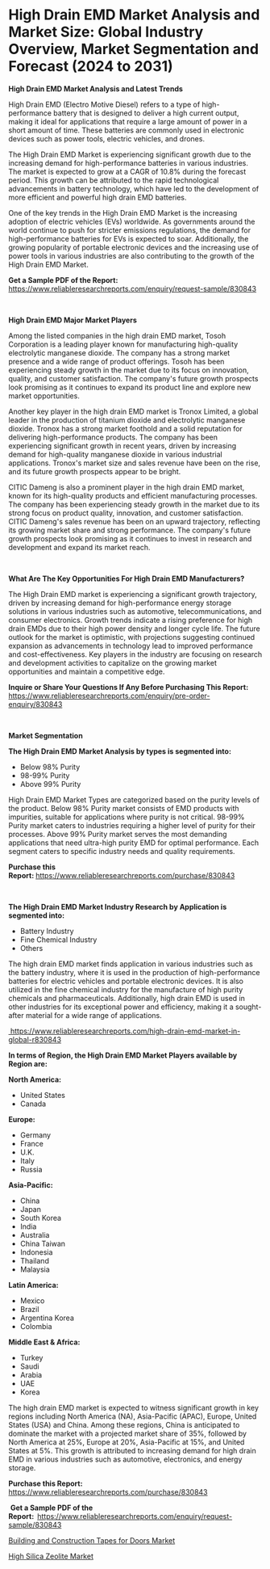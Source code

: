 <p><h1>High Drain EMD Market Analysis and Market Size: Global Industry Overview, Market Segmentation and Forecast (2024 to 2031)</h1></p><p><strong>High Drain EMD Market Analysis and Latest Trends</strong></p>
<p><p>High Drain EMD (Electro Motive Diesel) refers to a type of high-performance battery that is designed to deliver a high current output, making it ideal for applications that require a large amount of power in a short amount of time. These batteries are commonly used in electronic devices such as power tools, electric vehicles, and drones.</p><p>The High Drain EMD Market is experiencing significant growth due to the increasing demand for high-performance batteries in various industries. The market is expected to grow at a CAGR of 10.8% during the forecast period. This growth can be attributed to the rapid technological advancements in battery technology, which have led to the development of more efficient and powerful high drain EMD batteries.</p><p>One of the key trends in the High Drain EMD Market is the increasing adoption of electric vehicles (EVs) worldwide. As governments around the world continue to push for stricter emissions regulations, the demand for high-performance batteries for EVs is expected to soar. Additionally, the growing popularity of portable electronic devices and the increasing use of power tools in various industries are also contributing to the growth of the High Drain EMD Market.</p></p>
<p><strong>Get a Sample PDF of the Report:&nbsp;</strong> <a href="https://www.reliableresearchreports.com/enquiry/request-sample/830843">https://www.reliableresearchreports.com/enquiry/request-sample/830843</a></p>
<p>&nbsp;</p>
<p><strong>High Drain EMD Major Market Players</strong></p>
<p><p>Among the listed companies in the high drain EMD market, Tosoh Corporation is a leading player known for manufacturing high-quality electrolytic manganese dioxide. The company has a strong market presence and a wide range of product offerings. Tosoh has been experiencing steady growth in the market due to its focus on innovation, quality, and customer satisfaction. The company's future growth prospects look promising as it continues to expand its product line and explore new market opportunities.</p><p>Another key player in the high drain EMD market is Tronox Limited, a global leader in the production of titanium dioxide and electrolytic manganese dioxide. Tronox has a strong market foothold and a solid reputation for delivering high-performance products. The company has been experiencing significant growth in recent years, driven by increasing demand for high-quality manganese dioxide in various industrial applications. Tronox's market size and sales revenue have been on the rise, and its future growth prospects appear to be bright.</p><p>CITIC Dameng is also a prominent player in the high drain EMD market, known for its high-quality products and efficient manufacturing processes. The company has been experiencing steady growth in the market due to its strong focus on product quality, innovation, and customer satisfaction. CITIC Dameng's sales revenue has been on an upward trajectory, reflecting its growing market share and strong performance. The company's future growth prospects look promising as it continues to invest in research and development and expand its market reach.</p></p>
<p>&nbsp;</p>
<p><strong>What Are The Key Opportunities For High Drain EMD Manufacturers?</strong></p>
<p><p>The High Drain EMD market is experiencing a significant growth trajectory, driven by increasing demand for high-performance energy storage solutions in various industries such as automotive, telecommunications, and consumer electronics. Growth trends indicate a rising preference for high drain EMDs due to their high power density and longer cycle life. The future outlook for the market is optimistic, with projections suggesting continued expansion as advancements in technology lead to improved performance and cost-effectiveness. Key players in the industry are focusing on research and development activities to capitalize on the growing market opportunities and maintain a competitive edge.</p></p>
<p><strong>Inquire or Share Your Questions If Any Before Purchasing This Report:</strong> <a href="https://www.reliableresearchreports.com/enquiry/pre-order-enquiry/830843">https://www.reliableresearchreports.com/enquiry/pre-order-enquiry/830843</a></p>
<p>&nbsp;</p>
<p><strong>Market Segmentation</strong></p>
<p><strong>The High Drain EMD Market Analysis by types is segmented into:</strong></p>
<p><ul><li>Below 98% Purity</li><li>98-99% Purity</li><li>Above 99% Purity</li></ul></p>
<p><p>High Drain EMD Market Types are categorized based on the purity levels of the product. Below 98% Purity market consists of EMD products with impurities, suitable for applications where purity is not critical. 98-99% Purity market caters to industries requiring a higher level of purity for their processes. Above 99% Purity market serves the most demanding applications that need ultra-high purity EMD for optimal performance. Each segment caters to specific industry needs and quality requirements.</p></p>
<p><strong>Purchase this Report:&nbsp;</strong><a href="https://www.reliableresearchreports.com/purchase/830843">https://www.reliableresearchreports.com/purchase/830843</a></p>
<p>&nbsp;</p>
<p><strong>The High Drain EMD Market Industry Research by Application is segmented into:</strong></p>
<p><ul><li>Battery Industry</li><li>Fine Chemical Industry</li><li>Others</li></ul></p>
<p><p>The high drain EMD market finds application in various industries such as the battery industry, where it is used in the production of high-performance batteries for electric vehicles and portable electronic devices. It is also utilized in the fine chemical industry for the manufacture of high purity chemicals and pharmaceuticals. Additionally, high drain EMD is used in other industries for its exceptional power and efficiency, making it a sought-after material for a wide range of applications.</p></p>
<p><a href="https://www.reliableresearchreports.com/high-drain-emd-market-in-global-r830843">&nbsp;https://www.reliableresearchreports.com/high-drain-emd-market-in-global-r830843</a></p>
<p><strong>In terms of Region, the High Drain EMD Market Players available by Region are:</strong></p>
<p>
    <p> <strong> North America: </strong>
        <ul>
            <li>United States</li>
            <li>Canada</li>
        </ul>
        </p> 
    <p> <strong> Europe: </strong>
        <ul>
            <li>Germany</li>
            <li>France</li>
            <li>U.K.</li>
            <li>Italy</li>
            <li>Russia</li>
        </ul>
        </p> 
    <p> <strong> Asia-Pacific: </strong>
        <ul>
            <li>China</li>
            <li>Japan</li>
            <li>South Korea</li>
            <li>India</li>
            <li>Australia</li>
            <li>China Taiwan</li>
            <li>Indonesia</li>
            <li>Thailand</li>
            <li>Malaysia</li>
        </ul>
        </p> 
    <p> <strong> Latin America: </strong>
        <ul>
            <li>Mexico</li>
            <li>Brazil</li>
            <li>Argentina Korea</li>
            <li>Colombia</li>
        </ul>
        </p> 
    <p> <strong> Middle East & Africa: </strong>
        <ul>
            <li>Turkey</li>
            <li>Saudi</li>
            <li>Arabia</li>
            <li>UAE</li>
            <li>Korea</li>
        </ul>
    </p>
    </p>
<p><p>The high drain EMD market is expected to witness significant growth in key regions including North America (NA), Asia-Pacific (APAC), Europe, United States (USA) and China. Among these regions, China is anticipated to dominate the market with a projected market share of 35%, followed by North America at 25%, Europe at 20%, Asia-Pacific at 15%, and United States at 5%. This growth is attributed to increasing demand for high drain EMD in various industries such as automotive, electronics, and energy storage.</p></p>
<p><strong>Purchase this Report: </strong><a href="https://www.reliableresearchreports.com/purchase/830843">https://www.reliableresearchreports.com/purchase/830843</a></p>
<p>&nbsp;<strong>Get a Sample PDF of the Report:&nbsp;&nbsp;</strong><a href="https://www.reliableresearchreports.com/enquiry/request-sample/830843">https://www.reliableresearchreports.com/enquiry/request-sample/830843</a></p>
<p><strong></strong></p>
<p><p><a href="https://github.com/nafisalvee228/Market-Research-Report-List-1/blob/main/building-and-construction-tapes-for-doors-market.md">Building and Construction Tapes for Doors Market</a></p><p><a href="https://issuu.com/reportprime-2/docs/high-silica-zeolite-market-size-2030.pptx">High Silica Zeolite Market</a></p></p>